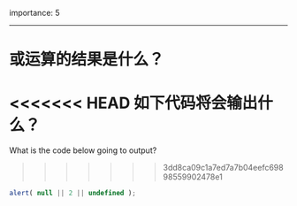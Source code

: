 importance: 5

---

# 或运算的结果是什么？

<<<<<<< HEAD
如下代码将会输出什么？
=======
What is the code below going to output?
>>>>>>> 3dd8ca09c1a7ed7a7b04eefc69898559902478e1

```js
alert( null || 2 || undefined );
```

